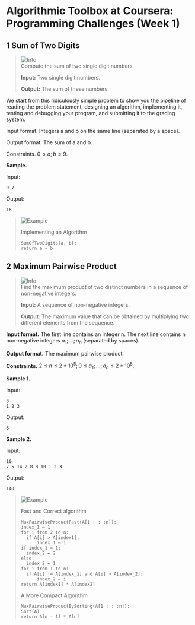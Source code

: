 # Algorithmic Toolbox at Coursera: Programming Challenges (Week 1)
## 1 Sum of Two Digits
> <picture>
>   <source media="(prefers-color-scheme: light)" srcset="https://raw.githubusercontent.com/Mqxx/GitHub-Markdown/main/blockquotes/badge/light-theme/info.svg">
>   <img alt="Info" src="https://raw.githubusercontent.com/Mqxx/GitHub-Markdown/main/blockquotes/badge/dark-theme/info.svg">
> </picture><br>
> Compute the sum of two single digit numbers.
> 
> **Input:** Two single digit numbers.
>
> **Output:** The sum of these numbers.

We start from this ridiculously simple problem to show you the
pipeline of reading the problem statement, designing an algorithm, implementing
it, testing and debugging your program, and submitting it to
the grading system.

Input format. Integers a and b on the same line (separated by a space).

Output format. The sum of a and b.

Constraints. $0 \le a;b \le 9$.

**Sample.**

Input:
```
9 7
```
Output:
```
16
```

> <picture>
>   <source media="(prefers-color-scheme: light)" srcset="https://raw.githubusercontent.com/Mqxx/GitHub-Markdown/main/blockquotes/badge/light-theme/example.svg">
>   <img alt="Example" src="https://raw.githubusercontent.com/Mqxx/GitHub-Markdown/main/blockquotes/badge/dark-theme/example.svg">
> </picture><br>
>
> Implementing an Algorithm
> ```
> SumOfTwoDigits(a, b):
> return a + b
> ```

## 2 Maximum Pairwise Product
> <picture>
>   <source media="(prefers-color-scheme: light)" srcset="https://raw.githubusercontent.com/Mqxx/GitHub-Markdown/main/blockquotes/badge/light-theme/info.svg">
>   <img alt="Info" src="https://raw.githubusercontent.com/Mqxx/GitHub-Markdown/main/blockquotes/badge/dark-theme/info.svg">
> </picture><br>
> Find the maximum product of two distinct numbers in a sequence of non-negative integers.
> 
> **Input:** A sequence of non-negative integers.
> 
> **Output:** The maximum value that can be obtained by multiplying two different elements from the sequence.

**Input format.** The first line contains an integer n. The next line contains n non-negative integers $a_1; \dots ;a_n$ (separated by spaces).

**Output format.** The maximum pairwise product.

**Constraints.** $2 \le n \le 2 * 10^5; 0 \le a_1; \dots ;a_n \le 2 * 10^5$.

**Sample 1.**

Input:
```
3
1 2 3
```
Output:
```
6
```
**Sample 2.**

Input:
```
10
7 5 14 2 8 8 10 1 2 3
```
Output:
```
140
```

> <picture>
>   <source media="(prefers-color-scheme: light)" srcset="https://raw.githubusercontent.com/Mqxx/GitHub-Markdown/main/blockquotes/badge/light-theme/example.svg">
>   <img alt="Example" src="https://raw.githubusercontent.com/Mqxx/GitHub-Markdown/main/blockquotes/badge/dark-theme/example.svg">
> </picture><br>
>
> Fast and Correct algorithm
> ```
> MaxPairwiseProductFast(A[1 : : :n]):
> index_1 ← 1
> for i from 2 to n:
>   if A[i] > A[index1]:
>       index_1 ← i
> if index_1 = 1:
>   index_2 ← 2
> else:
>   index_2 ← 1
> for i from 1 to n:
>   if A[i] != A[index_1] and A[i] > A[index_2]:
>       index_2 ← i
> return A[index1] * A[index2]
> ```
> A More Compact Algorithm
> ```
> MaxPairwiseProductBySorting(A[1 : : :n]):
> Sort(A)
> return A[n - 1] * A[n]
> ```
